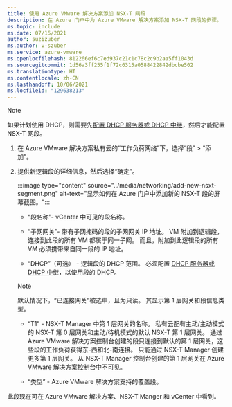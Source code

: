 ```yaml
---
title: 使用 Azure VMware 解决方案添加 NSX-T 网段
description: 在 Azure 门户中为 Azure VMware 解决方案添加 NSX-T 网段的步骤。
ms.topic: include
ms.date: 07/16/2021
author: suzizuber
ms.author: v-szuber
ms.service: azure-vmware
ms.openlocfilehash: 812266ef6c7ed937c21c1c78c2c9b2aa5ff1043d
ms.sourcegitcommit: 1d56a3ff255f1f72c6315a0588422842dbcbe502
ms.translationtype: HT
ms.contentlocale: zh-CN
ms.lasthandoff: 10/06/2021
ms.locfileid: "129638213"
---
```

<!-- Used in configure-dhcp-azure-vmware-solution.md and tutorial-nsx-t-network-segment.md -->


>[!NOTE]
>如果计划使用 DHCP，则需要先[配置 DHCP 服务器或 DHCP 中继](../configure-dhcp-azure-vmware-solution.md)，然后才能配置 NSX-T 网段。 

1. 在 Azure VMware 解决方案私有云的“工作负荷网络”下，选择“段” > “添加”。 

2. 提供新逻辑段的详细信息，然后选择“确定”。

   :::image type="content" source="../media/networking/add-new-nsxt-segment.png" alt-text="显示如何在 Azure 门户中添加新的 NSX-T 段的屏幕截图。":::

   - “段名称”- vCenter 中可见的段名称。

   - “子网网关”- 带有子网掩码的段的子网网关 IP 地址。 VM 附加到逻辑段，连接到此段的所有 VM 都属于同一子网。  而且，附加到此逻辑段的所有 VM 必须携带来自同一段的 IP 地址。

   - “DHCP”（可选） - 逻辑段的 DHCP 范围。 必须配置 [DHCP 服务器或 DHCP 中继](../configure-dhcp-azure-vmware-solution.md)，以使用段的 DHCP。    

   >[!NOTE]
   >默认情况下，“已连接网关”被选中，且为只读。  其显示第 1 层网关和段信息类型。 
   >
   >- “T1” - NSX-T Manager 中第 1 层网关的名称。 私有云配有主动/主动模式的 NSX-T 第 0 层网关和主动/待机模式的默认 NSX-T 第 1 层网关。  通过 Azure VMware 解决方案控制台创建的段只连接到默认的第 1 层网关，这些段的工作负荷获得东-西和北-南连接。 只能通过 NSX-T Manager 创建更多第 1 层网关。 从 NSX-T Manager 控制台创建的第 1 层网关在 Azure VMware 解决方案控制台中不可见。 
   >
   >- “类型” - Azure VMware 解决方案支持的覆盖段。

此段现在可在 Azure VMware 解决方案、NSX-T Manger 和 vCenter 中看到。
